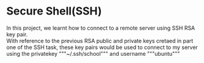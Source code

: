 <h1>Secure Shell(SSH)</h1>
<p>In this project, we learnt how to connect to a remote server using SSH RSA key pair.
<br>
With reference to the previous RSA public and private keys cretaed in part one of the SSH task, these key pairs would be used to connect to my server using the privatekey """~/.ssh/school""" and username """ubuntu"""
</p>

